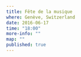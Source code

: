 ```yaml
---
title: Fête de la musique
where: Genève, Switzerland
date: 2016-06-17
time: "18:00"
more-info: ""
map: ""
published: true
---
```

